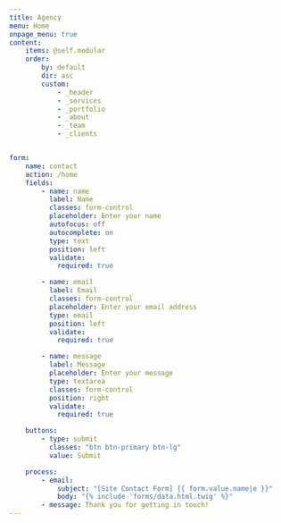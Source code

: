 ```yaml
---
title: Agency
menu: Home
onpage_menu: true
content:
    items: @self.modular
    order:
        by: default
        dir: asc
        custom:
            - _header
            - _services
            - _portfolio
            - _about
            - _team
            - _clients


form:
    name: contact
    action: /home
    fields:
        - name: name
          label: Name
          classes: form-control
          placeholder: Enter your name
          autofocus: off
          autocomplete: on
          type: text
          position: left
          validate:
            required: true

        - name: email
          label: Email
          classes: form-control
          placeholder: Enter your email address
          type: email
          position: left
          validate:
            required: true

        - name: message
          label: Message
          placeholder: Enter your message
          type: textarea
          classes: form-control
          position: right
          validate:
            required: true

    buttons:
        - type: submit
          classes: "btn btn-primary btn-lg"
          value: Submit

    process:
        - email:
            subject: "[Site Contact Form] {{ form.value.name|e }}"
            body: "{% include 'forms/data.html.twig' %}"
        - message: Thank you for getting in touch!
---
```



